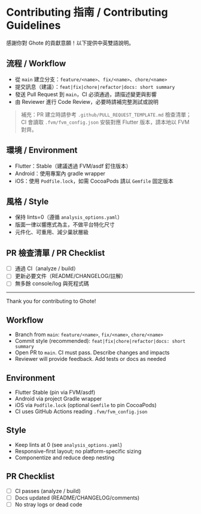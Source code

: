 # Contributing 指南 / Contributing Guidelines

感謝你對 Ghote 的貢獻意願！以下提供中英雙語說明。

## 流程 / Workflow
- 從 `main` 建立分支：`feature/<name>`、`fix/<name>`、`chore/<name>`
- 提交訊息（建議）：`feat|fix|chore|refactor|docs: short summary`
- 發送 Pull Request 到 `main`，CI 必須通過，請描述變更與影響
- 由 Reviewer 進行 Code Review，必要時請補完整測試或說明

> 補充：PR 建立時請參考 `.github/PULL_REQUEST_TEMPLATE.md` 檢查清單；
> CI 會讀取 `.fvm/fvm_config.json` 安裝對應 Flutter 版本，請本地以 FVM 對齊。

## 環境 / Environment
- Flutter：Stable（建議透過 FVM/asdf 釘住版本）
- Android：使用專案內 gradle wrapper
- iOS：使用 `Podfile.lock`，如需 CocoaPods 請以 `Gemfile` 固定版本

## 風格 / Style
- 保持 lints=0（遵循 `analysis_options.yaml`）
- 版面一律以響應式為主，不做平台特化尺寸
- 元件化、可重用、減少巢狀層級

## PR 檢查清單 / PR Checklist
- [ ] 通過 CI（analyze / build）
- [ ] 更新必要文件（README/CHANGELOG/註解）
- [ ] 無多餘 console/log 與死程式碼

---

Thank you for contributing to Ghote!

## Workflow
- Branch from `main`: `feature/<name>`, `fix/<name>`, `chore/<name>`
- Commit style (recommended): `feat|fix|chore|refactor|docs: short summary`
- Open PR to `main`. CI must pass. Describe changes and impacts
- Reviewer will provide feedback. Add tests or docs as needed

## Environment
- Flutter Stable (pin via FVM/asdf)
- Android via project Gradle wrapper
- iOS via `Podfile.lock` (optional `Gemfile` to pin CocoaPods)
 - CI uses GitHub Actions reading `.fvm/fvm_config.json`

## Style
- Keep lints at 0 (see `analysis_options.yaml`)
- Responsive-first layout; no platform-specific sizing
- Componentize and reduce deep nesting

## PR Checklist
- [ ] CI passes (analyze / build)
- [ ] Docs updated (README/CHANGELOG/comments)
- [ ] No stray logs or dead code
